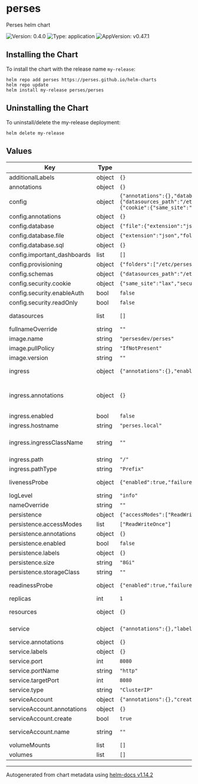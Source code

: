 <!-- Any change to the README file must be must be done on README.md.gotmpl file -->

# perses

Perses helm chart

![Version: 0.4.0](https://img.shields.io/badge/Version-0.4.0-informational?style=flat-square) ![Type: application](https://img.shields.io/badge/Type-application-informational?style=flat-square) ![AppVersion: v0.47.1](https://img.shields.io/badge/AppVersion-v0.47.1-informational?style=flat-square)

## Installing the Chart

To install the chart with the release name `my-release`:

```
helm repo add perses https://perses.github.io/helm-charts
helm repo update
helm install my-release perses/perses
```

## Uninstalling the Chart

To uninstall/delete the my-release deployment:

```
helm delete my-release
```

## Values

| Key                         | Type   | Default                                                                                                                                                                                                                                                                                                                                                                                                                                                                                                           | Description                                                                                                                                                                                                                                                                                                     |
|-----------------------------|--------|-------------------------------------------------------------------------------------------------------------------------------------------------------------------------------------------------------------------------------------------------------------------------------------------------------------------------------------------------------------------------------------------------------------------------------------------------------------------------------------------------------------------|-----------------------------------------------------------------------------------------------------------------------------------------------------------------------------------------------------------------------------------------------------------------------------------------------------------------|
| additionalLabels            | object | `{}`                                                                                                                                                                                                                                                                                                                                                                                                                                                                                                              |                                                                                                                                                                                                                                                                                                                 |
| annotations                 | object | `{}`                                                                                                                                                                                                                                                                                                                                                                                                                                                                                                              | Statefulset Annotations                                                                                                                                                                                                                                                                                         |
| config                      | object | `{"annotations":{},"database":{"file":{"extension":"json","folder":"/perses"},"sql":{}},"important_dashboards":[],"provisioning":{"folders":["/etc/perses/datasources"]},"schemas":{"datasources_path":"/etc/perses/cue/schemas/datasources","interval":"5m","panels_path":"/etc/perses/cue/schemas/panels","queries_path":"/etc/perses/cue/schemas/queries","variables_path":"/etc/perses/cue/schemas/variables"},"security":{"cookie":{"same_site":"lax","secure":false},"enableAuth":false,"readOnly":false}}` | Perses configuration file ref: https://github.com/perses/perses/blob/main/docs/user-guides/configuration.md                                                                                                                                                                                                     |
| config.annotations          | object | `{}`                                                                                                                                                                                                                                                                                                                                                                                                                                                                                                              | Annotations for config                                                                                                                                                                                                                                                                                          |
| config.database             | object | `{"file":{"extension":"json","folder":"/perses"},"sql":{}}`                                                                                                                                                                                                                                                                                                                                                                                                                                                       | Database config based on data base type                                                                                                                                                                                                                                                                         |
| config.database.file        | object | `{"extension":"json","folder":"/perses"}`                                                                                                                                                                                                                                                                                                                                                                                                                                                                         | file system configs                                                                                                                                                                                                                                                                                             |
| config.database.sql         | object | `{}`                                                                                                                                                                                                                                                                                                                                                                                                                                                                                                              | SQL Config                                                                                                                                                                                                                                                                                                      |
| config.important_dashboards | list   | `[]`                                                                                                                                                                                                                                                                                                                                                                                                                                                                                                              | Important dashboards list                                                                                                                                                                                                                                                                                       |
| config.provisioning         | object | `{"folders":["/etc/perses/datasources"]}`                                                                                                                                                                                                                                                                                                                                                                                                                                                                         | provisioning config                                                                                                                                                                                                                                                                                             |
| config.schemas              | object | `{"datasources_path":"/etc/perses/cue/schemas/datasources","interval":"5m","panels_path":"/etc/perses/cue/schemas/panels","queries_path":"/etc/perses/cue/schemas/queries","variables_path":"/etc/perses/cue/schemas/variables"}`                                                                                                                                                                                                                                                                                 | Schemas paths                                                                                                                                                                                                                                                                                                   |
| config.security.cookie      | object | `{"same_site":"lax","secure":false}`                                                                                                                                                                                                                                                                                                                                                                                                                                                                              | cookie config                                                                                                                                                                                                                                                                                                   |
| config.security.enableAuth  | bool   | `false`                                                                                                                                                                                                                                                                                                                                                                                                                                                                                                           | Enable Authentication                                                                                                                                                                                                                                                                                           |
| config.security.readOnly    | bool   | `false`                                                                                                                                                                                                                                                                                                                                                                                                                                                                                                           | Configure Perses instance as readonly                                                                                                                                                                                                                                                                           |
| datasources                 | list   | `[]`                                                                                                                                                                                                                                                                                                                                                                                                                                                                                                              | Configure datasources ref: https://github.com/perses/perses/blob/90beed356243208f14cf2249bebb6f6222cb77ae/docs/datasource.md                                                                                                                                                                                    |
| fullnameOverride            | string | `""`                                                                                                                                                                                                                                                                                                                                                                                                                                                                                                              | Override fully qualified app name                                                                                                                                                                                                                                                                               |
| image.name                  | string | `"persesdev/perses"`                                                                                                                                                                                                                                                                                                                                                                                                                                                                                              | Perses image repository and name                                                                                                                                                                                                                                                                                |
| image.pullPolicy            | string | `"IfNotPresent"`                                                                                                                                                                                                                                                                                                                                                                                                                                                                                                  | Default image pull policy                                                                                                                                                                                                                                                                                       |
| image.version               | string | `""`                                                                                                                                                                                                                                                                                                                                                                                                                                                                                                              | Overrides the image tag whose default is the chart appVersion.                                                                                                                                                                                                                                                  |
| ingress                     | object | `{"annotations":{},"enabled":false,"hostname":"perses.local","ingressClassName":"","path":"/","pathType":"Prefix"}`                                                                                                                                                                                                                                                                                                                                                                                               | Configure the ingress resource that allows you to access Thanos Query Frontend ref: https://kubernetes.io/docs/concepts/services-networking/ingress/                                                                                                                                                            |
| ingress.annotations         | object | `{}`                                                                                                                                                                                                                                                                                                                                                                                                                                                                                                              | Additional annotations for the Ingress resource. To enable certificate autogeneration, place here your cert-manager annotations. For a full list of possible ingress annotations, please see ref: https://github.com/kubernetes/ingress-nginx/blob/master/docs/user-guide/nginx-configuration/annotations.md    |
| ingress.enabled             | bool   | `false`                                                                                                                                                                                                                                                                                                                                                                                                                                                                                                           | Enable ingress controller resource                                                                                                                                                                                                                                                                              |
| ingress.hostname            | string | `"perses.local"`                                                                                                                                                                                                                                                                                                                                                                                                                                                                                                  | Default host for the ingress resource                                                                                                                                                                                                                                                                           |
| ingress.ingressClassName    | string | `""`                                                                                                                                                                                                                                                                                                                                                                                                                                                                                                              | IngressClass that will be be used to implement the Ingress (Kubernetes 1.18+) This is supported in Kubernetes 1.18+ and required if you have more than one IngressClass marked as the default for your cluster . ref: https://kubernetes.io/blog/2020/04/02/improvements-to-the-ingress-api-in-kubernetes-1.18/ |
| ingress.path                | string | `"/"`                                                                                                                                                                                                                                                                                                                                                                                                                                                                                                             | Ingress path                                                                                                                                                                                                                                                                                                    |
| ingress.pathType            | string | `"Prefix"`                                                                                                                                                                                                                                                                                                                                                                                                                                                                                                        | Ingress path type                                                                                                                                                                                                                                                                                               |
| livenessProbe               | object | `{"enabled":true,"failureThreshold":5,"initialDelaySeconds":10,"periodSeconds":60,"successThreshold":1,"timeoutSeconds":5}`                                                                                                                                                                                                                                                                                                                                                                                       | Liveness probe configuration Ref: https://kubernetes.io/docs/tasks/configure-pod-container/configure-liveness-readiness-startup-probes/                                                                                                                                                                         |
| logLevel                    | string | `"info"`                                                                                                                                                                                                                                                                                                                                                                                                                                                                                                          | Log level for Perses be configured in available options "panic", "error", "warning", "info", "debug", "trace"                                                                                                                                                                                                   |
| nameOverride                | string | `""`                                                                                                                                                                                                                                                                                                                                                                                                                                                                                                              | Override name of the chart used in Kubernetes object names.                                                                                                                                                                                                                                                     |
| persistence                 | object | `{"accessModes":["ReadWriteOnce"],"annotations":{},"enabled":false,"labels":{},"size":"8Gi","storageClass":""}`                                                                                                                                                                                                                                                                                                                                                                                                   | Persistence parameters                                                                                                                                                                                                                                                                                          |
| persistence.accessModes     | list   | `["ReadWriteOnce"]`                                                                                                                                                                                                                                                                                                                                                                                                                                                                                               | PVC Access Modes for data volume                                                                                                                                                                                                                                                                                |
| persistence.annotations     | object | `{}`                                                                                                                                                                                                                                                                                                                                                                                                                                                                                                              | Annotations for the PVC                                                                                                                                                                                                                                                                                         |
| persistence.enabled         | bool   | `false`                                                                                                                                                                                                                                                                                                                                                                                                                                                                                                           | If disabled, it will use a emptydir volume                                                                                                                                                                                                                                                                      |
| persistence.labels          | object | `{}`                                                                                                                                                                                                                                                                                                                                                                                                                                                                                                              | Labels for the PVC                                                                                                                                                                                                                                                                                              |
| persistence.size            | string | `"8Gi"`                                                                                                                                                                                                                                                                                                                                                                                                                                                                                                           | PVC Storage Request for data volume                                                                                                                                                                                                                                                                             |
| persistence.storageClass    | string | `""`                                                                                                                                                                                                                                                                                                                                                                                                                                                                                                              | Specify the `storageClass` used to provision the volume                                                                                                                                                                                                                                                         |
| readinessProbe              | object | `{"enabled":true,"failureThreshold":5,"initialDelaySeconds":5,"periodSeconds":10,"successThreshold":1,"timeoutSeconds":5}`                                                                                                                                                                                                                                                                                                                                                                                        | Readiness probe configuration Ref: https://kubernetes.io/docs/tasks/configure-pod-container/configure-liveness-readiness-startup-probes/                                                                                                                                                                        |
| replicas                    | int    | `1`                                                                                                                                                                                                                                                                                                                                                                                                                                                                                                               | Number of pod replicas.                                                                                                                                                                                                                                                                                         |
| resources                   | object | `{}`                                                                                                                                                                                                                                                                                                                                                                                                                                                                                                              | Resource limits & requests. Update according to your own use case as these values might be too low for a typical deployment. ref: https://kubernetes.io/docs/concepts/configuration/manage-resources-containers/                                                                                                |
| service                     | object | `{"annotations":{},"labels":{},"port":8080,"portName":"http","targetPort":8080,"type":"ClusterIP"}`                                                                                                                                                                                                                                                                                                                                                                                                               | Expose the Perses service to be accessed from outside the cluster (LoadBalancer service). or access it from within the cluster (ClusterIP service). Set the service type and the port to serve it.                                                                                                              |
| service.annotations         | object | `{}`                                                                                                                                                                                                                                                                                                                                                                                                                                                                                                              | Annotations to add to the service                                                                                                                                                                                                                                                                               |
| service.labels              | object | `{}`                                                                                                                                                                                                                                                                                                                                                                                                                                                                                                              | Labeles to add to the service                                                                                                                                                                                                                                                                                   |
| service.port                | int    | `8080`                                                                                                                                                                                                                                                                                                                                                                                                                                                                                                            | Service Port                                                                                                                                                                                                                                                                                                    |
| service.portName            | string | `"http"`                                                                                                                                                                                                                                                                                                                                                                                                                                                                                                          | Service Port Name                                                                                                                                                                                                                                                                                               |
| service.targetPort          | int    | `8080`                                                                                                                                                                                                                                                                                                                                                                                                                                                                                                            | Perses running port                                                                                                                                                                                                                                                                                             |
| service.type                | string | `"ClusterIP"`                                                                                                                                                                                                                                                                                                                                                                                                                                                                                                     | Service Type                                                                                                                                                                                                                                                                                                    |
| serviceAccount              | object | `{"annotations":{},"create":true,"name":""}`                                                                                                                                                                                                                                                                                                                                                                                                                                                                      | Service account for Perses to use.                                                                                                                                                                                                                                                                              |
| serviceAccount.annotations  | object | `{}`                                                                                                                                                                                                                                                                                                                                                                                                                                                                                                              | Annotations to add to the service account                                                                                                                                                                                                                                                                       |
| serviceAccount.create       | bool   | `true`                                                                                                                                                                                                                                                                                                                                                                                                                                                                                                            | Specifies whether a service account should be created                                                                                                                                                                                                                                                           |
| serviceAccount.name         | string | `""`                                                                                                                                                                                                                                                                                                                                                                                                                                                                                                              | The name of the service account to use. If not set and create is true, a name is generated using the fullname template                                                                                                                                                                                          |
| volumeMounts                | list   | `[]`                                                                                                                                                                                                                                                                                                                                                                                                                                                                                                              | Additional VolumeMounts on the output StatefulSet definition.                                                                                                                                                                                                                                                   |
| volumes                     | list   | `[]`                                                                                                                                                                                                                                                                                                                                                                                                                                                                                                              | Additional volumes on the output StatefulSet definition.                                                                                                                                                                                                                                                        |

---

Autogenerated from chart metadata using [helm-docs v1.14.2](https://github.com/norwoodj/helm-docs/releases/v1.14.2)
